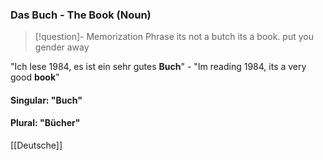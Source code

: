 ### Das Buch - The Book   (Noun)

> [!question]- Memorization Phrase
> its not a butch its a book. put you gender away

"Ich lese 1984, es ist ein sehr gutes **Buch**" - "Im reading 1984, its a very good **book**"

#### Singular: "Buch"
#### Plural: "Bücher"



[[Deutsche]]